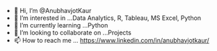 - 👋 Hi, I’m @AnubhavjotKaur
- 👀 I’m interested in ...Data Analytics, R, Tableau, MS Excel, Python
- 🌱 I’m currently learning ...Python
- 💞️ I’m looking to collaborate on ...Projects
- 📫 How to reach me ...  https://www.linkedin.com/in/anubhavjotkaur/

<!---
AnubhavjotKaur/AnubhavjotKaur is a ✨ special ✨ repository because its `README.md` (this file) appears on your GitHub profile.
You can click the Preview link to take a look at your changes.
--->
